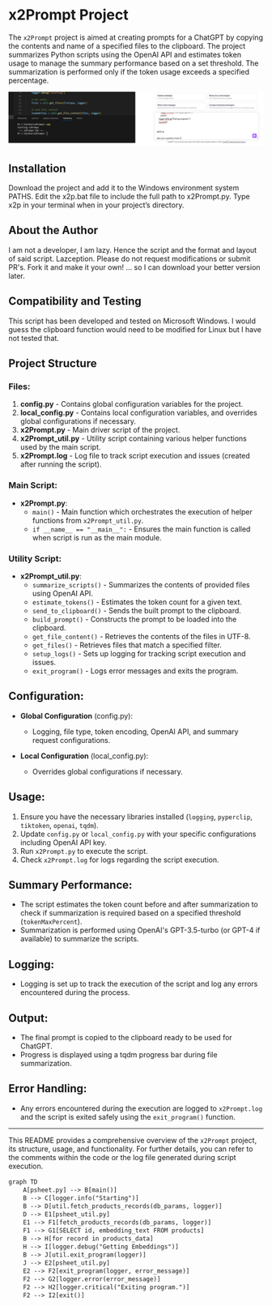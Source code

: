 # x2Prompt Project

The `x2Prompt` project is aimed at creating prompts for a ChatGPT by copying the contents and name of a specified files to the clipboard. The project summarizes Python scripts using the OpenAI API and estimates token usage to manage the summary performance based on a set threshold. The summarization is performed only if the token usage exceeds a specified percentage.

![Example Image](example.bmp)

## Installation
Download the project and add it to the Windows environment system PATHS.
Edit the x2p.bat file to include the full path to x2Prompt.py.
Type x2p in your terminal when in your project’s directory. 

## About the Author 
 I am not a developer, I am lazy. Hence the script and the format and layout of said script. Lazception.
 Please do not request modifications or submit PR's. Fork it and make it your own!
 ... so I can download your better version later.

## Compatibility and Testing
This script has been developed and tested on Microsoft Windows. I would guess the clipboard function would need to be modified for Linux but I have not
tested that.

## Project Structure

### Files:
1. **config.py** - Contains global configuration variables for the project.
2. **local_config.py** - Contains local configuration variables, and overrides global configurations if necessary.
3. **x2Prompt.py** - Main driver script of the project.
4. **x2Prompt_util.py** - Utility script containing various helper functions used by the main script.
5. **x2Prompt.log** - Log file to track script execution and issues (created after running the script).

### Main Script:
- **x2Prompt.py**:
  - `main()` - Main function which orchestrates the execution of helper functions from `x2Prompt_util.py`.
  - `if __name__ == "__main__":` - Ensures the main function is called when script is run as the main module.

### Utility Script:
- **x2Prompt_util.py**:
  - `summarize_scripts()` - Summarizes the contents of provided files using OpenAI API.
  - `estimate_tokens()` - Estimates the token count for a given text.
  - `send_to_clipboard()` - Sends the built prompt to the clipboard.
  - `build_prompt()` - Constructs the prompt to be loaded into the clipboard.
  - `get_file_content()` - Retrieves the contents of the files in UTF-8.
  - `get_files()` - Retrieves files that match a specified filter.
  - `setup_logs()` - Sets up logging for tracking script execution and issues.
  - `exit_program()` - Logs error messages and exits the program.

## Configuration:

- **Global Configuration** (config.py):
  - Logging, file type, token encoding, OpenAI API, and summary request configurations.

- **Local Configuration** (local_config.py):
  - Overrides global configurations if necessary.

## Usage:
1. Ensure you have the necessary libraries installed (`logging`, `pyperclip`, `tiktoken`, `openai`, `tqdm`).
2. Update `config.py` or `local_config.py` with your specific configurations including OpenAI API key.
3. Run `x2Prompt.py` to execute the script.
4. Check `x2Prompt.log` for logs regarding the script execution.

## Summary Performance:
- The script estimates the token count before and after summarization to check if summarization is required based on a specified threshold (`tokenMaxPercent`).
- Summarization is performed using OpenAI's GPT-3.5-turbo (or GPT-4 if available) to summarize the scripts.

## Logging:
- Logging is set up to track the execution of the script and log any errors encountered during the process.

## Output:
- The final prompt is copied to the clipboard ready to be used for ChatGPT.
- Progress is displayed using a tqdm progress bar during file summarization.

## Error Handling:
- Any errors encountered during the execution are logged to `x2Prompt.log` and the script is exited safely using the `exit_program()` function.

---

This README provides a comprehensive overview of the `x2Prompt` project, its structure, usage, and functionality. For further details, you can refer to the comments within the code or the log file generated during script execution.


```mermaid
graph TD
    A[psheet.py] --> B[main()]
    B --> C[logger.info("Starting")]
    B --> D[util.fetch_products_records(db_params, logger)]
    D --> E1[psheet_util.py]
    E1 --> F1[fetch_products_records(db_params, logger)]
    F1 --> G1[SELECT id, embedding_text FROM products]
    B --> H[for record in products_data]
    H --> I[logger.debug("Getting Embeddings")]
    B --> J[util.exit_program(logger)]
    J --> E2[psheet_util.py]
    E2 --> F2[exit_program(logger, error_message)]
    F2 --> G2[logger.error(error_message)]
    F2 --> H2[logger.critical("Exiting program.")]
    F2 --> I2[exit()]
```
